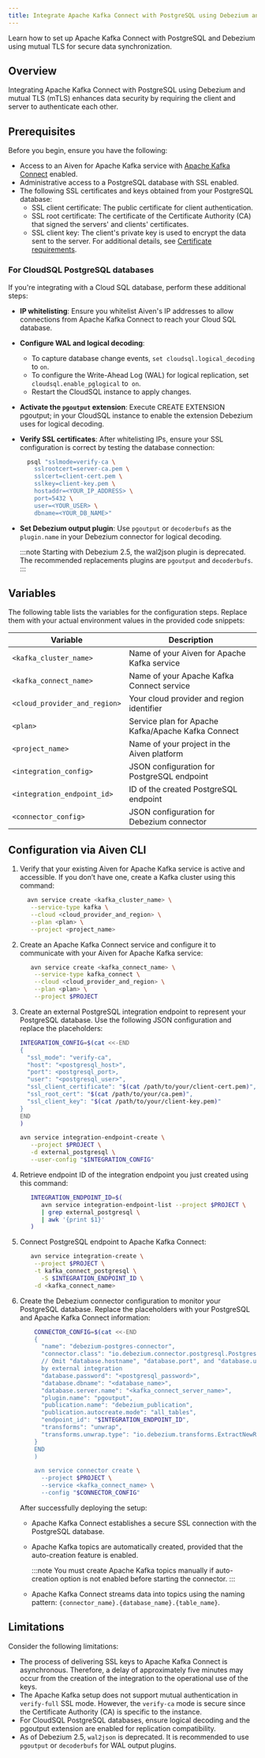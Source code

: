 ```yaml
---
title: Integrate Apache Kafka Connect with PostgreSQL using Debezium and mutual TLS
---
```


Learn how to set up Apache Kafka Connect with PostgreSQL and Debezium using mutual TLS for secure data synchronization.

## Overview

Integrating Apache Kafka Connect with PostgreSQL using Debezium and mutual TLS (mTLS)
enhances data security by requiring the client and server to authenticate each other.

## Prerequisites

Before you begin, ensure you have the following:

- Access to an Aiven for Apache Kafka service with
  [Apache Kafka Connect](/docs/products/kafka/kafka-connect/howto/enable-connect)
  enabled.
- Administrative access to a PostgreSQL database with SSL enabled.
- The following SSL certificates and keys obtained from your PostgreSQL database:
  - SSL client certificate: The public certificate for client authentication.
  - SSL root certificate: The certificate of the Certificate Authority (CA) that signed
    the servers' and clients' certificates.
  - SSL client key: The client's private key is used to encrypt the data sent to the
    server.
  For additional details, see
  [Certificate requirements](/docs/platform/concepts/tls-ssl-certificates#certificate-requirements).

### For CloudSQL PostgreSQL databases

If you're integrating with a Cloud SQL database, perform these additional steps:

- **IP whitelisting**: Ensure you whitelist Aiven's IP addresses to allow connections
  from Apache Kafka Connect to reach your Cloud SQL database.
- **Configure WAL and logical decoding**:
  - To capture database change events, `set cloudsql.logical_decoding` to `on`.
  - To configure the Write-Ahead Log (WAL) for logical replication, set
    `cloudsql.enable_pglogical` to` on`.
  - Restart the CloudSQL instance to apply changes.
- **Activate the `pgoutput` extension**: Execute CREATE EXTENSION pgoutput; in your
  CloudSQL instance to enable the extension Debezium uses for logical decoding.
- **Verify SSL certificates**: After whitelisting IPs, ensure your SSL configuration is
  correct by testing the database connection:

  ```bash
    psql "sslmode=verify-ca \
      sslrootcert=server-ca.pem \
      sslcert=client-cert.pem \
      sslkey=client-key.pem \
      hostaddr=<YOUR_IP_ADDRESS> \
      port=5432 \
      user=<YOUR_USER> \
      dbname=<YOUR_DB_NAME>"
  ```

- **Set Debezium output plugin**: Use `pgoutput` or `decoderbufs` as the `plugin.name` in
  your Debezium connector for logical decoding.

    :::note
      Starting with Debezium 2.5, the wal2json plugin is deprecated. The recommended
      replacements plugins are `pgoutput` and `decoderbufs`.
    :::

## Variables

The following table lists the variables for the configuration steps. Replace them with
your actual environment values in the provided code snippets:

| Variable | Description |
|---|---|
| `<kafka_cluster_name>` | Name of your Aiven for Apache Kafka service |
| `<kafka_connect_name>` | Name of your Apache Kafka Connect service |
| `<cloud_provider_and_region>` | Your cloud provider and region identifier |
| `<plan>` | Service plan for Apache Kafka/Apache Kafka Connect |
| `<project_name>` | Name of your project in the Aiven platform |
| `<integration_config>` | JSON configuration for PostgreSQL endpoint |
| `<integration_endpoint_id>` | ID of the created PostgreSQL endpoint |
| `<connector_config>` | JSON configuration for Debezium connector |

## Configuration via Aiven CLI

1. Verify that your existing Aiven for Apache Kafka service is active and accessible.
   If you don’t have one, create a Kafka cluster using this command:

    ```bash
      avn service create <kafka_cluster_name> \
       --service-type kafka \
       --cloud <cloud_provider_and_region> \
       --plan <plan> \
       --project <project_name>
    ```

1. Create an Apache Kafka Connect service and configure it to communicate with your
   Aiven for Apache Kafka service:

    ```bash
       avn service create <kafka_connect_name> \
        --service-type kafka_connect \
        --cloud <cloud_provider_and_region> \
        --plan <plan> \
        --project $PROJECT
    ```

1. Create an external PostgreSQL integration endpoint to represent your PostgreSQL
   database. Use the following JSON configuration and replace the placeholders:

    ```bash
    INTEGRATION_CONFIG=$(cat <<-END
    {
      "ssl_mode": "verify-ca",
      "host": "<postgresql_host>",
      "port": <postgresql_port>,
      "user": "<postgresql_user>",
      "ssl_client_certificate": "$(cat /path/to/your/client-cert.pem)",
      "ssl_root_cert": "$(cat /path/to/your/ca.pem)",
      "ssl_client_key": "$(cat /path/to/your/client-key.pem)"
    }
    END
    )

    avn service integration-endpoint-create \
	   --project $PROJECT \
	   -d external_postgresql \
	   --user-config "$INTEGRATION_CONFIG"

   ```

1. Retrieve endpoint ID of the integration endpoint you just created using this command:

    ```bash
       INTEGRATION_ENDPOINT_ID=$(
	      avn service integration-endpoint-list --project $PROJECT \
	      | grep external_postgresql \
	      | awk '{print $1}'
	   )
    ```

1. Connect PostgreSQL endpoint to Apache Kafka Connect:

   ```bash
      avn service integration-create \
       --project $PROJECT \
       -t kafka_connect_postgresql \
	     -S $INTEGRATION_ENDPOINT_ID \
       -d <kafka_connect_name>
   ```

1. Create the Debezium connector configuration to monitor your PostgreSQL database.
   Replace the placeholders with your PostgreSQL and Apache Kafka Connect information:

    ```bash
        CONNECTOR_CONFIG=$(cat <<-END
        {
          "name": "debezium-postgres-connector",
          "connector.class": "io.debezium.connector.postgresql.PostgresConnector",
          // Omit "database.hostname", "database.port", and "database.user" if provided
          by external integration
          "database.password": "<postgresql_password>",
          "database.dbname": "<database_name>",
          "database.server.name": "<kafka_connect_server_name>",
          "plugin.name": "pgoutput",
          "publication.name": "debezium_publication",
          "publication.autocreate.mode": "all_tables",
          "endpoint_id": "$INTEGRATION_ENDPOINT_ID",
          "transforms": "unwrap",
          "transforms.unwrap.type": "io.debezium.transforms.ExtractNewRecordState"
        }
        END
        )

        avn service connector create \
          --project $PROJECT \
          --service <kafka_connect_name> \
          --config "$CONNECTOR_CONFIG"
    ```

   After successfully deploying the setup:

   - Apache Kafka Connect establishes a secure SSL connection with the PostgreSQL
     database.
   - Apache Kafka topics are automatically created, provided that the auto-creation
     feature is enabled.

      :::note
        You must create Apache Kafka topics manually if auto-creation option is
        not enabled before starting the connector.
      :::

   - Apache Kafka Connect streams data into topics using the naming
   pattern: `{connector_name}.{database_name}.{table_name}`.

## Limitations

Consider the following limitations:

- The process of delivering SSL keys to Apache Kafka Connect is asynchronous.
  Therefore, a delay of approximately five minutes may occur from the creation of
  the integration to the operational use of the keys.
- The Apache Kafka setup does not support mutual authentication in `verify-full` SSL mode.
  However, the `verify-ca` mode is secure since the Certificate Authority (CA) is
  specific to the instance.
- For CloudSQL PostgreSQL databases, ensure logical decoding and the pgoutput extension
  are enabled for replication compatibility.
- As of Debezium 2.5, `wal2json` is deprecated. It is recommended to use `pgoutput`
  or `decoderbufs` for WAL output plugins.
